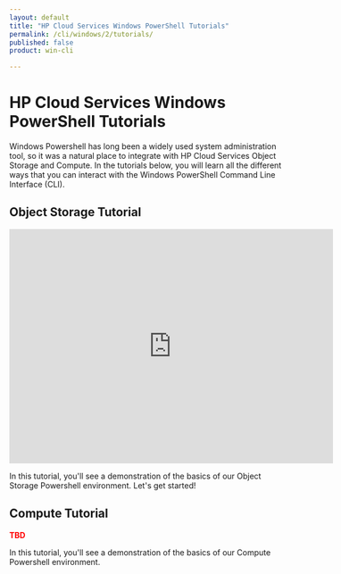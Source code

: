 ```yaml
---
layout: default
title: "HP Cloud Services Windows PowerShell Tutorials"
permalink: /cli/windows/2/tutorials/
published: false
product: win-cli

---
```

# HP Cloud Services Windows PowerShell Tutorials

Windows Powershell has long been a widely used system administration tool, so it was a natural place to integrate with HP Cloud Services Object Storage and Compute.  In the tutorials below, you will learn all the different ways that you can interact with the Windows PowerShell Command Line Interface (CLI).


## Object Storage Tutorial

<iframe src="http://player.vimeo.com/video/33349560?title=0&amp;byline=0&amp;portrait=0" width="580" height="420" frameborder="0"> </iframe>

In this tutorial, you'll see a demonstration of the basics of our Object Storage Powershell environment. Let's get started!   

## Compute Tutorial

<font color="Red"><b>TBD</b></font>

In this tutorial, you'll see a demonstration of the basics of our Compute Powershell environment.

 
